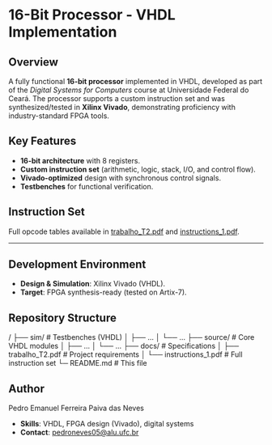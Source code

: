 # 16-Bit Processor - VHDL Implementation  

## Overview  
A fully functional **16-bit processor** implemented in VHDL, developed as part of the *Digital Systems for Computers* course at Universidade Federal do Ceará. The processor supports a custom instruction set and was synthesized/tested in **Xilinx Vivado**, demonstrating proficiency with industry-standard FPGA tools.

## Key Features  
- **16-bit architecture** with 8 registers.
- **Custom instruction set** (arithmetic, logic, stack, I/O, and control flow).
- **Vivado-optimized** design with synchronous control signals.
- **Testbenches** for functional verification. 

## Instruction Set
Full opcode tables available in [trabalho_T2.pdf](trabalho_T2.pdf) and [instructions_1.pdf](instructions_1.pdf).

---

## Development Environment  
- **Design & Simulation**: Xilinx Vivado (VHDL).
- **Target**: FPGA synthesis-ready (tested on Artix-7).

## Repository Structure
/ 
├── sim/                   # Testbenches (VHDL)
│   ├── ...
│   └── ... 
├── source/                # Core VHDL modules
│   ├── ...
│   └── ... 
├── docs/                  # Specifications
│   ├── trabalho_T2.pdf    # Project requirements
│   └── instructions_1.pdf # Full instruction set 
└─  README.md              # This file 

## Author

Pedro Emanuel Ferreira Paiva das Neves

- **Skills**: VHDL, FPGA design (Vivado), digital systems
- **Contact**: pedroneves05@alu.ufc.br 
